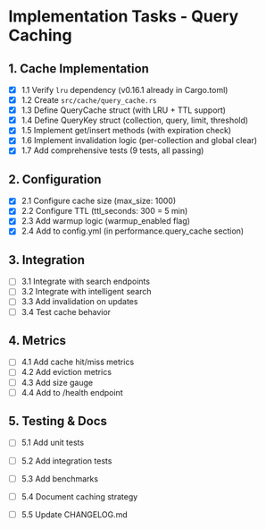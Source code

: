 # Implementation Tasks - Query Caching

## 1. Cache Implementation
- [x] 1.1 Verify `lru` dependency (v0.16.1 already in Cargo.toml)
- [x] 1.2 Create `src/cache/query_cache.rs`
- [x] 1.3 Define QueryCache struct (with LRU + TTL support)
- [x] 1.4 Define QueryKey struct (collection, query, limit, threshold)
- [x] 1.5 Implement get/insert methods (with expiration check)
- [x] 1.6 Implement invalidation logic (per-collection and global clear)
- [x] 1.7 Add comprehensive tests (9 tests, all passing)

## 2. Configuration
- [x] 2.1 Configure cache size (max_size: 1000)
- [x] 2.2 Configure TTL (ttl_seconds: 300 = 5 min)
- [x] 2.3 Add warmup logic (warmup_enabled flag)
- [x] 2.4 Add to config.yml (in performance.query_cache section)

## 3. Integration
- [ ] 3.1 Integrate with search endpoints
- [ ] 3.2 Integrate with intelligent search
- [ ] 3.3 Add invalidation on updates
- [ ] 3.4 Test cache behavior

## 4. Metrics
- [ ] 4.1 Add cache hit/miss metrics
- [ ] 4.2 Add eviction metrics
- [ ] 4.3 Add size gauge
- [ ] 4.4 Add to /health endpoint

## 5. Testing & Docs
- [ ] 5.1 Add unit tests
- [ ] 5.2 Add integration tests
- [ ] 5.3 Add benchmarks
- [ ] 5.4 Document caching strategy
- [ ] 5.5 Update CHANGELOG.md


